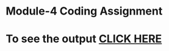# Module-4 Coding Assignment

# To see the output [CLICK HERE](https://pratik02071998.github.io/HTML-CSS-and-Javascript-for-Web-Developers/Assignments/Module-5/index.html)

